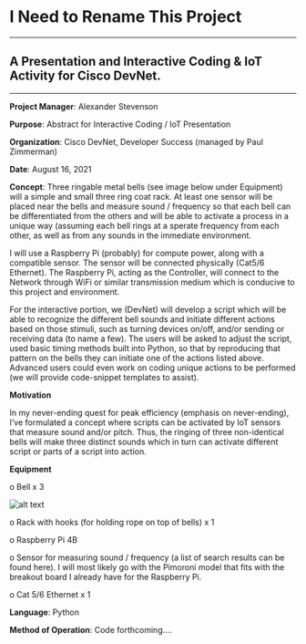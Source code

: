 # I Need to Rename This Project

---------------

## A Presentation and Interactive Coding & IoT Activity for Cisco DevNet.

---

**Project Manager**: Alexander Stevenson								


**Purpose**: Abstract for Interactive Coding / IoT Presentation


**Organization**: Cisco DevNet, Developer Success (managed by Paul Zimmerman)


**Date**: August 16, 2021


**Concept**: Three ringable metal bells (see image below under Equipment) will a simple and small three ring coat rack. At least one sensor will be placed near the bells and measure sound / frequency so that each bell can be differentiated from the others and will be able to activate a process in a unique way (assuming each bell rings at a sperate frequency from each other, as well as from any sounds in the immediate environment.

I will use a Raspberry Pi (probably) for compute power, along with a compatible sensor. The sensor will be connected physically (Cat5/6 Ethernet). The Raspberry Pi, acting as the Controller, will connect to the Network through WiFi or similar transmission medium which is conducive to this project and environment. 

For the interactive portion, we (DevNet) will develop a script which will be able to recognize the different bell sounds and initiate different actions based on those stimuli, such as turning devices on/off, and/or sending or receiving data (to name a few). The users will be asked to adjust the script, used basic timing methods built into Python, so that by reproducing that pattern on the bells they can initiate one of the actions listed above. Advanced users could even work on coding unique actions to be performed (we will provide code-snippet templates to assist).

**Motivation**

In my never-ending quest for peak efficiency (emphasis on never-ending), I’ve formulated a concept where scripts can be activated by IoT sensors that measure sound and/or pitch. Thus, the ringing of three non-identical bells will make three distinct sounds which in turn can activate different script or parts of a script into action.


**Equipment**

o	Bell x 3

 ![alt text](image.jpg)

o	Rack with hooks (for holding rope on top of bells) x 1

o	Raspberry Pi 4B

o	Sensor for measuring sound / frequency (a list of search results can be found here). I will most likely go with the Pimoroni model that fits with the breakout board I already have for the Raspberry Pi.

o	Cat 5/6 Ethernet x 1


**Language**: Python

	
**Method of Operation**: Code forthcoming….


